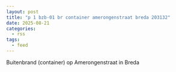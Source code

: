 ```yaml
---
layout: post
title: "p 1 bzb-01 br container amerongenstraat breda 203132"
date: 2025-08-21
categories: 
  - rss
tags: 
  - feed
---
```


Buitenbrand (container) op Amerongenstraat in Breda
